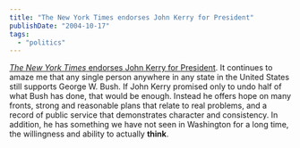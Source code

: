 ```yaml
---
title: "The New York Times endorses John Kerry for President"
publishDate: "2004-10-17"
tags: 
  - "politics"
---
```


[_The New York Times_ endorses John Kerry for President](http://www.nytimes.com/2004/10/17/opinion/17sun1.html). It continues to amaze me that any single person anywhere in any state in the United States still supports George W. Bush. If John Kerry promised only to undo half of what Bush has done, that would be enough. Instead he offers hope on many fronts, strong and reasonable plans that relate to real problems, and a record of public service that demonstrates character and consistency. In addition, he has something we have not seen in Washington for a long time, the willingness and ability to actually **think**.
